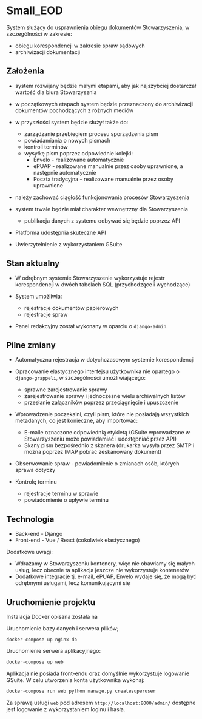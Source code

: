 # Small_EOD

System służący do usprawnienia obiegu dokumentów Stowarzyszenia, w szczególności w zakresie:

* obiegu korespondencji w zakresie spraw sądowych
* archiwizacji dokumentacji

## Założenia

* system rozwijany będzie małymi etapami, aby jak najszybciej dostarczał wartość dla biura Stowarzysznia
* w początkowych etapach system będzie przeznaczony do archiwizacji dokumentów pochodzących z różnych mediów
* w przyszłości system będzie służył także do:

    * zarządzanie przebiegiem procesu sporządzenia pism
    * powiadamiania o nowych pismach
    * kontroli terminów
    * wysyłkę pism poprzez odpowiednie kolejki:
        * Envelo - realizowane automatycznie
        * ePUAP - realizowane manualnie przez osoby uprawnione, a następnie automatycznie
        * Poczta tradycyjna - realizowane manualnie przez osoby uprawnione

* należy zachować ciągłość funkcjonowania procesów Stowarzyszenia
* system trwale będzie miał charakter wewnętrzny dla Stowarzyszenia
    * publikacja danych z systemu odbywać się będzie poprzez API
* Platforma udostępnia skuteczne API
* Uwierzytelnienie z wykorzystaniem GSuite

## Stan aktualny

* W odrębnym systemie Stowarzyszenie wykorzystuje rejestr korespondencji w dwóch tabelach SQL (przychodzące i wychodzące)

* System umożliwia:

    * rejestracje dokumentów papierowych
    * rejestracje spraw
    
* Panel redakcyjny został wykonany w oparciu o ```django-admin```.

## Pilne zmiany

* Automatyczna rejestracja w dotychczasowym systemie korespondencji
* Opracowanie elastycznego interfejsu użytkownika nie opartego o ```django-grappeli```, w szczególności umożliwiającego:

    * sprawne zarejestrowanie sprawy
    * zarejestrowanie sprawy i jednoczesne wielu archiwalnych listów
    * przesłanie załączników poprzez przeciągnięcie i upuszczenie

* Wprowadzenie poczekalni, czyli pism, które nie posiadają wszystkich metadanych, co jest konieczne, aby importować:

    * E-maile oznaczone odpowiednią etykietą (GSuite wprowadzane w Stowarzyszeniu może powiadamiać i udostępniać przez API)
    * Skany pism bezpośrednio z skanera (drukarka wysyła przez SMTP i można poprzez IMAP pobrać zeskanowany dokument)

* Obserwowanie spraw - powiadomienie o zmianach osób, których sprawa dotyczy
* Kontrolę terminu

    * rejestracje terminu w sprawie
    * powiadomienie o upływie terminu
 
## Technologia

* Back-end - Django
* Front-end - Vue / React (cokolwiek elastycznego)

Dodatkowe uwagi:

* Wdrażamy w Stowarzyszeniu kontenery, więc nie obawiamy się małych usług, lecz obecnie ta aplikacja jeszcze nie wykorzystuje kontenerów
* Dodatkowe integracje tj. e-mail, ePUAP, Envelo wydaje się, że mogą być odrębnymi usługami, lecz komunikującymi się

## Uruchomienie projektu

Instalacja Docker opisana została na 

Uruchomienie bazy danych i serwera plików;

```
docker-compose up nginx db
```

Uruchomienie serwera aplikacyjnego:

```bash
docker-compose up web
```

Aplikacja nie posiada front-endu oraz domyślnie wykorzystuje logowanie GSuite. W celu utworzenia konta użytkownika wykonaj:

```bash
docker-compose run web python manage.py createsuperuser
```

Za sprawą usługi ```web``` pod adresem ```http://localhost:8000/admin/``` dostępne jest logowanie z wykorzystaniem loginu i hasła.